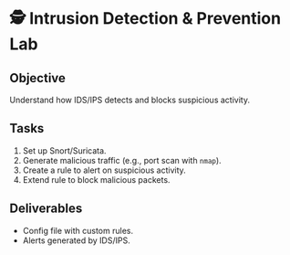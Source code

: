 # 🕵️ Intrusion Detection & Prevention Lab

## Objective
Understand how IDS/IPS detects and blocks suspicious activity.

## Tasks
1. Set up Snort/Suricata.
2. Generate malicious traffic (e.g., port scan with `nmap`).
3. Create a rule to alert on suspicious activity.
4. Extend rule to block malicious packets.

## Deliverables
- Config file with custom rules.
- Alerts generated by IDS/IPS.
